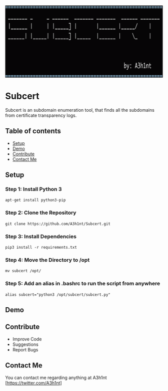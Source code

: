 <p align="center">
  <img width="1000" height="230" src="/images/subcert.png">
</p>

# Subcert
Subcert is an subdomain enumeration tool, that finds all the subdomains from certificate transparency logs. 

## Table of contents
* [Setup](#Setup)
* [Demo](#Demo)
* [Contribute](#contribute)
* [Contact Me](#Contact-Me)

## Setup
### Step 1: Install Python 3
```
apt-get install python3-pip
```
### Step 2: Clone the Repository
```
git clone https://github.com/A3h1nt/Subcert.git
```
### Step 3: Install Dependencies
```
pip3 install -r requirements.txt
```
### Step 4: Move the Directory to /opt 
```
mv subcert /opt/
```
### Step 5: Add an alias in .bashrc to run the script from anywhere
```
alias subcert="python3 /opt/subcert/subcert.py"
```

## Demo

## Contribute
- Improve Code
- Suggestions
- Report Bugs

## Contact Me

You can contact me regarding anything at A3h1nt [https://twitter.com/A3h1nt]
